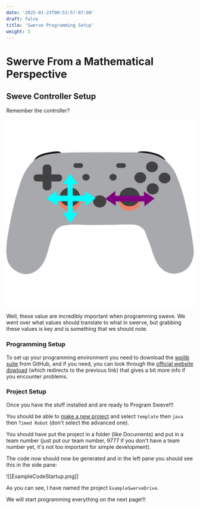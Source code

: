 ```yaml
---
date: '2025-01-23T08:53:57-07:00'
draft: false
title: 'Swerve Programming Setup'
weight: 3
---
```

# Swerve From a Mathematical Perspective

## Sweve Controller Setup


Remember the controller?

![Controller with arrows for reference](controllerEdited.png)

Well, these value are incredibly important when programming sweve. We went over what values should translate to what in swerve, but grabbing these values is key and is something that we should note.

### Programming Setup


To set up your programming environment you need to download the [wpilib suite](https://github.com/wpilibsuite/allwpilib/releases/latest) from GitHub, and if you need, you can look through the [official website dowload](https://docs.wpilib.org/en/stable/docs/zero-to-robot/step-2/wpilib-setup.html) (which redirects to the previous link) that gives a bit more info if you encounter problems.

### Project Setup

Once you have the stuff installed and are ready to <span class="gradient-text">Program Sweve!!!</span>


You should be able to [make a new project](https://docs.wpilib.org/en/latest/docs/zero-to-robot/step-4/creating-test-drivetrain-program-cpp-java-python.html#create-java-cpp-project) and select `template` then `java` then `Timed Robot` (don't select the advanced one).

You should have put the project in a folder (like Documents) and put in a team number (just put our team number, 9777 if you don't have a team number yet,
it's not too important for simple development).

The code now should now be generated and in the left pane you should see this in the side pane:

![[ExampleCodeStartup.png]]

As you can see, I have named the project `ExampleSwerveDrive`. 

We will start programming everything on the next page!!!


